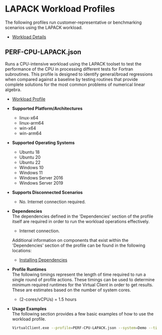 ﻿# LAPACK Workload Profiles
The following profiles run customer-representative or benchmarking scenarios using the LAPACK workload.  

* [Workload Details](./lapack.md)  

## PERF-CPU-LAPACK.json
Runs a CPU-intensive workload using the LAPACK toolset to test the performance of the CPU in processing different tests for Fortran subroutines.
This profile is designed to identify general/broad regressions when compared against a baseline by testing routines that provide complete 
solutions for the most common problems of numerical linear algebra.

* [Workload Profile](https://github.com/microsoft/VirtualClient/blob/main/src/VirtualClient/VirtualClient.Main/profiles/PERF-CPU-LAPACK.json) 

* **Supported Platform/Architectures**
  * linux-x64
  * linux-arm64
  * win-x64
  * win-arm64

* **Supported Operating Systems**
  * Ubuntu 18
  * Ubuntu 20
  * Ubuntu 22
  * Windows 10
  * Windows 11
  * Windows Server 2016
  * Windows Server 2019

* **Supports Disconnected Scenarios**  
  * No. Internet connection required.

* **Dependencies**  
  The dependencies defined in the 'Dependencies' section of the profile itself are required in order to run the workload operations effectively.
  * Internet connection.

  Additional information on components that exist within the 'Dependencies' section of the profile can be found in the following locations:
  * [Installing Dependencies](https://microsoft.github.io/VirtualClient/docs/category/dependencies/)

* **Profile Runtimes**  
  The following timings represent the length of time required to run a single round of profile actions. These timings can be used to determine
  minimum required runtimes for the Virtual Client in order to get results. These are estimates based on the number of system cores.

  * (2-cores/vCPUs) = 1.5 hours

* **Usage Examples**  
  The following section provides a few basic examples of how to use the workload profile.

  ``` bash
  VirtualClient.exe --profile=PERF-CPU-LAPACK.json --system=Demo --timeout=1440 --packageStore="{BlobConnectionString|SAS Uri}"
  ```
